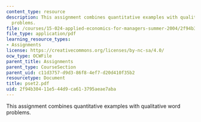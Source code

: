 ```yaml
---
content_type: resource
description: This assignment combines quantitative examples with qualitative word
  problems.
file: /courses/15-024-applied-economics-for-managers-summer-2004/2f94b30411e544d9ca613795aeae7aba_pset2.pdf
file_type: application/pdf
learning_resource_types:
- Assignments
license: https://creativecommons.org/licenses/by-nc-sa/4.0/
ocw_type: OCWFile
parent_title: Assignments
parent_type: CourseSection
parent_uid: c11d3757-d9d3-86f8-4ef7-d20d410f35b2
resourcetype: Document
title: pset2.pdf
uid: 2f94b304-11e5-44d9-ca61-3795aeae7aba
---
```

This assignment combines quantitative examples with qualitative word problems.